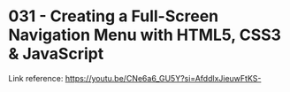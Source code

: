 # 031 - Creating a Full-Screen Navigation Menu with HTML5, CSS3 & JavaScript

Link reference: https://youtu.be/CNe6a6_GU5Y?si=AfddlxJieuwFtKS-
